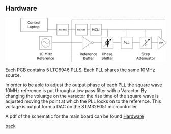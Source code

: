 ## Hardware

![PLL block diagram](images/PLL_Block_diagram.png)

Each PCB contains 5 LTC6946 PLLS. Each PLL shares the same 10MHz source.

In order to be able to adjust the output phase of each PLL the square wave 10MHz reference is put through a low pass filter with a Varactor. By changing the voluatge on the varactor the rise time of the square wave is adjusted moving the point at which the PLL locks on to the reference. This voltage is output form a DAC on the STM32F051 micrcontroller

A pdf of the schematic for the main board can be found [Hardware]() 

[back](./)